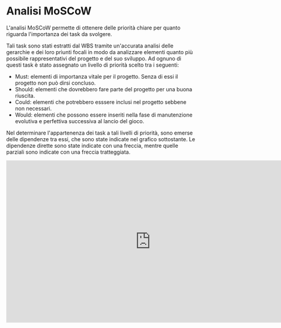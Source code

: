 <!--£-->

# Analisi MoSCoW
L'analisi MoSCoW permette di ottenere delle priorità chiare per quanto riguarda l'importanza dei task da svolgere.

Tali task sono stati estratti dal WBS tramite un'accurata analisi delle gerarchie e dei loro prìunti focali in modo da analizzare elementi quanto più possibile rappresentativi del progetto e del suo sviluppo. Ad ognuno di questi task è stato assegnato un livello di priorità scelto tra i seguenti:
- Must: elementi di importanza vitale per il progetto. Senza di essi il progetto non può dirsi concluso.
- Should: elementi che dovrebbero fare parte del progetto per una buona riuscita.
- Could: elementi che potrebbero esssere inclusi nel progetto sebbene non necessari.
- Would: elementi che possono essere inseriti nella fase di manutenzione evolutiva e perfettiva successiva al lancio del gioco.

Nel determinare l'appartenenza dei task a tali livelli di priorità, sono emerse delle dipendenze tra essi, che sono state indicate nel grafico sottostante.
Le dipendenze dirette sono state indicate con una freccia, mentre quelle parziali sono indicate con una freccia tratteggiata.

<iframe width="768" height="432" src="https://miro.com/app/live-embed/uXjVK6IJk3U=/?moveToViewport=-31797,-5155,12344,5635&embedId=340412053056" frameborder="0" scrolling="no" allow="fullscreen; clipboard-read; clipboard-write" allowfullscreen></iframe>
